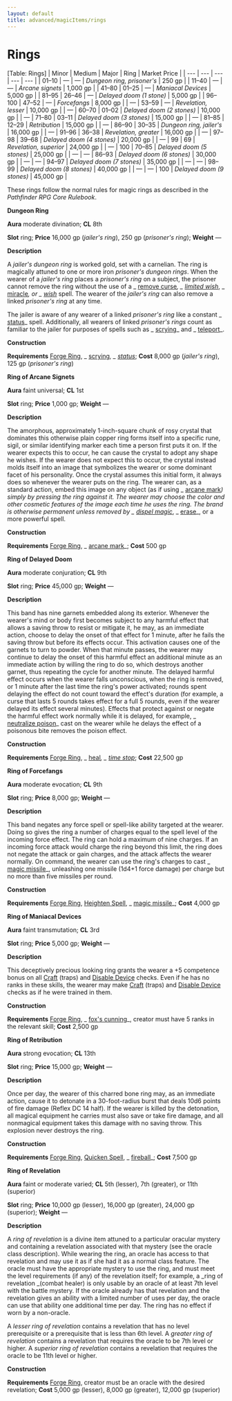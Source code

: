 ```yaml
---
layout: default
title: advanced/magicItems/rings
---
```

# Rings

[Table: Rings]
| Minor | Medium | Major | Ring | Market Price |
| --- | --- | --- | --- | --- |
| 01–10 | — | — | _Dungeon ring, prisoner's_ | 250 gp |
| 11–40 | — | — | _Arcane signets_ | 1,000 gp |
| 41–80 | 01–25 | — | _Maniacal Devices_ | 5,000 gp |
| 81–95 | 26–46 | — | _Delayed doom (1 stone)_ | 5,000 gp |
| 96–100 | 47–52 | — | _Forcefangs_ | 8,000 gp |
| — | 53–59 | — | _Revelation, lesser_ | 10,000 gp |
| — | 60–70 | 01–02 | _Delayed doom (2 stones)_ | 10,000 gp |
| — | 71–80 | 03–11 | _Delayed doom (3 stones)_ | 15,000 gp |
| — | 81–85 | 12–29 | _Retribution_ | 15,000 gp |
| — | 86–90 | 30–35 | _Dungeon ring, jailer's_ | 16,000 gp |
| — | 91–96 | 36–38 | _Revelation, greater_ | 16,000 gp |
| — | 97–98 | 39–68 | _Delayed doom (4 stones)_ | 20,000 gp |
| — | 99 | 69 | _Revelation, superior_ | 24,000 gp |
| — | 100 | 70–85 | _Delayed doom (5 stones)_ | 25,000 gp |
| — | — | 86–93 | _Delayed doom (6 stones)_ | 30,000 gp |
| — | — | 94–97 | _Delayed doom (7 stones)_ | 35,000 gp |
| — | — | 98–99 | _Delayed doom (8 stones)_ | 40,000 gp |
| — | — | 100 | _Delayed doom (9 stones)_ | 45,000 gp |

These rings follow the normal rules for magic rings as described in the _Pathfinder RPG Core Rulebook_.

**Dungeon Ring**

**Aura** moderate divination; **CL** 8th

**Slot** ring; **Price** 16,000 gp (_jailer's ring_), 250 gp (_prisoner's ring_); **Weight** —

**Description**

A _jailer's dungeon ring_ is worked gold, set with a carnelian. The ring is magically attuned to one or more iron _prisoner's dungeon rings_. When the wearer of a _jailer's ring_ places a _prisoner's ring_ on a subject, the prisoner cannot remove the ring without the use of a _ [remove curse](../../spells/removeCurse#_remove-curse)_, _ [limited wish](../../spells/limitedWish#_limited-wish)_, _ [miracle](../../spells/miracle#_miracle)_, or _ [wish](../../spells/wish#_wish)_ spell. The wearer of the _jailer's ring_ can also remove a linked _prisoner's ring_ at any time.

The jailer is aware of any wearer of a linked _prisoner's ring_ like a constant _ [status](../../spells/status#_status)_ spell. Additionally, all wearers of linked _prisoner's rings_ count as familiar to the jailer for purposes of spells such as _ [scrying](../../spells/scrying#_scrying)_ and _ [teleport](../../spells/teleport#_teleport)_.

**Construction**

**Requirements** [Forge Ring](../../feats#_forge-ring), _ [scrying](../../spells/scrying#_scrying)_, _ [status](../../spells/status#_status)_; **Cost** 8,000 gp (_jailer's ring_), 125 gp (_prisoner's ring_)

**Ring of Arcane Signets**

**Aura** faint universal; **CL** 1st

**Slot** ring; **Price** 1,000 gp; **Weight** —

**Description**

The amorphous, approximately 1-inch-square chunk of rosy crystal that dominates this otherwise plain copper ring forms itself into a specific rune, sigil, or similar identifying marker each time a person first puts it on. If the wearer expects this to occur, he can cause the crystal to adopt any shape he wishes. If the wearer does not expect this to occur, the crystal instead molds itself into an image that symbolizes the wearer or some dominant facet of his personality. Once the crystal assumes this initial form, it always does so whenever the wearer puts on the ring. The wearer can, as a standard action, embed this image on any object (as if using _ [arcane mark](../../spells/arcaneMark#_arcane-mark)_) simply by pressing the ring against it. The wearer may choose the color and other cosmetic features of the image each time he uses the ring. The brand is otherwise permanent unless removed by _ [dispel magic](../../spells/dispelMagic#_dispel-magic)_, _ [erase](../../spells/erase#_erase)_, or a more powerful spell.

**Construction**

**Requirements** [Forge Ring](../../feats#_forge-ring), _ [arcane mark](../../spells/arcaneMark#_arcane-mark)_; **Cost** 500 gp

**Ring of Delayed Doom**

**Aura** moderate conjuration; **CL** 9th

**Slot** ring; **Price** 45,000 gp; **Weight** —

**Description**

This band has nine garnets embedded along its exterior. Whenever the wearer's mind or body first becomes subject to any harmful effect that allows a saving throw to resist or mitigate it, he may, as an immediate action, choose to delay the onset of that effect for 1 minute, after he fails the saving throw but before its effects occur. This activation causes one of the garnets to turn to powder. When that minute passes, the wearer may continue to delay the onset of this harmful effect an additional minute as an immediate action by willing the ring to do so, which destroys another garnet, thus repeating the cycle for another minute. The delayed harmful effect occurs when the wearer falls unconscious, when the ring is removed, or 1 minute after the last time the ring's power activated; rounds spent delaying the effect do not count toward the effect's duration (for example, a curse that lasts 5 rounds takes effect for a full 5 rounds, even if the wearer delayed its effect several minutes). Effects that protect against or negate the harmful effect work normally while it is delayed, for example, _ [neutralize poison](../../spells/neutralizePoison#_neutralize-poison)_ cast on the wearer while he delays the effect of a poisonous bite removes the poison effect.

**Construction**

**Requirements** [Forge Ring](../../feats#_forge-ring), _ [heal](../../spells/heal#_heal)_, _ [time stop](../../spells/timeStop#_time-stop)_; **Cost** 22,500 gp

**Ring of Forcefangs**

**Aura** moderate evocation; **CL** 9th

**Slot** ring; **Price** 8,000 gp; **Weight** —

**Description**

This band negates any force spell or spell-like ability targeted at the wearer. Doing so gives the ring a number of charges equal to the spell level of the incoming force effect. The ring can hold a maximum of nine charges. If an incoming force attack would charge the ring beyond this limit, the ring does not negate the attack or gain charges, and the attack affects the wearer normally. On command, the wearer can use the ring's charges to cast _ [magic missile](../../spells/magicMissile#_magic-missile)_, unleashing one missile (1d4+1 force damage) per charge but no more than five missiles per round.

**Construction**

**Requirements** [Forge Ring](../../feats#_forge-ring), [Heighten Spell](../../feats#_heighten-spell), _ [magic missile](../../spells/magicMissile#_magic-missile)_; **Cost** 4,000 gp

**Ring of Maniacal Devices**

**Aura** faint transmutation; **CL** 3rd

**Slot** ring; **Price** 5,000 gp; **Weight** —

**Description**

This deceptively precious looking ring grants the wearer a +5 competence bonus on all [Craft](../../skills/craft#_craft) (traps) and [Disable Device](../../skills/disableDevice#_disable-device) checks. Even if he has no ranks in these skills, the wearer may make [Craft](../../skills/craft#_craft) (traps) and [Disable Device](../../skills/disableDevice#_disable-device) checks as if he were trained in them.

**Construction**

**Requirements** [Forge Ring](../../feats#_forge-ring), _ [fox's cunning](../../spells/foxSCunning#_fox-s-cunning)_, creator must have 5 ranks in the relevant skill; **Cost** 2,500 gp

**Ring of Retribution**

**Aura** strong evocation; **CL** 13th

**Slot** ring; **Price** 15,000 gp; **Weight** —

**Description**

Once per day, the wearer of this charred bone ring may, as an immediate action, cause it to detonate in a 30-foot-radius burst that deals 10d6 points of fire damage (Reflex DC 14 half). If the wearer is killed by the detonation, all magical equipment he carries must also save or take fire damage, and all nonmagical equipment takes this damage with no saving throw. This explosion never destroys the ring.

**Construction**

**Requirements** [Forge Ring](../../feats#_forge-ring), [Quicken Spell](../../feats#_quicken-spell), _ [fireball](../../spells/fireball#_fireball)_; **Cost** 7,500 gp

**Ring of Revelation**

**Aura** faint or moderate varied; **CL** 5th (lesser), 7th (greater), or 11th (superior)

**Slot** ring; **Price** 10,000 gp (lesser), 16,000 gp (greater), 24,000 gp (superior); **Weight** —

**Description**

A _ring of revelation_ is a divine item attuned to a particular oracular mystery and containing a revelation associated with that mystery (see the oracle class description). While wearing the ring, an oracle has access to that revelation and may use it as if she had it as a normal class feature. The oracle must have the appropriate mystery to use the ring, and must meet the level requirements (if any) of the revelation itself; for example, a _ring of revelation _(combat healer) is only usable by an oracle of at least 7th level with the battle mystery. If the oracle already has that revelation and the revelation gives an ability with a limited number of uses per day, the oracle can use that ability one additional time per day. The ring has no effect if worn by a non-oracle.

A _lesser ring of revelation_ contains a revelation that has no level prerequisite or a prerequisite that is less than 6th level. A _greater ring of revelation_ contains a revelation that requires the oracle to be 7th level or higher. A _superior ring of revelation_ contains a revelation that requires the oracle to be 11th level or higher.

**Construction**

**Requirements** [Forge Ring](../../feats#_forge-ring), creator must be an oracle with the desired revelation; **Cost** 5,000 gp (lesser), 8,000 gp (greater), 12,000 gp (superior)

